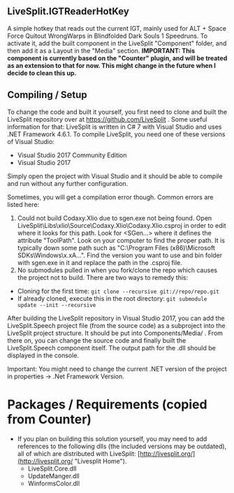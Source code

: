 ## LiveSplit.IGTReaderHotKey
A simple hotkey that reads out the current IGT, mainly used for ALT + Space Force Quitout WrongWarps in Blindfolded Dark Souls 1 Speedruns.
To activate it, add the built component in the LiveSplit "Component" folder, and then add it as a Layout in the "Media" section.
**IMPORTANT: This component is currently based on the "Counter" plugin, and will be treated as an extension to that for now. This might change in the future when I decide to clean this up.**

## Compiling / Setup
To change the code and built it yourself, you first need to clone and built the LiveSplit repository over at https://github.com/LiveSplit .
Some useful information for that:
LiveSplit is written in C# 7 with Visual Studio and uses .NET Framework 4.6.1. To compile LiveSplit, you need one of these versions of Visual Studio:
 - Visual Studio 2017 Community Edition
 - Visual Studio 2017

Simply open the project with Visual Studio and it should be able to compile and run without any further configuration.

Sometimes, you will get a compilation error though. Common errors are listed here:
1. Could not build Codaxy.Xlio due to sgen.exe not being found. Open LiveSplit\\Libs\\xlio\\Source\\Codaxy.Xlio\\Codaxy.Xlio.csproj in order to edit where it looks for this path. Look for <SGen...> where it defines the attribute "ToolPath". Look on your computer to find the proper path. It is typically down some path such as "C:\\Program Files (x86)\\Microsoft SDKs\\Windows\\x.xA...". Find the version you want to use and bin folder with sgen.exe in it and replace the path in the .csproj file.
2. No submodules pulled in when you fork/clone the repo which causes the project not to build. There are two ways to remedy this:
 - Cloning for the first time: `git clone --recursive git://repo/repo.git`
 - If already cloned, execute this in the root directory: `git submodule update --init --recursive`
 
 After building the LiveSplit repository in Visual Studio 2017, you can add the LiveSplit.Speech project file (from the source code) as a subproject into the LiveSplit project structure. It should be put into Components/Media/ . From there on, you can change the source code and finally built the LiveSplit.Speech component itself. The output path for the .dll should be displayed in the console.
 
 Important: You might need to change the current .NET version of the project in properties -> .Net Framework Version.

# Packages / Requirements (copied from Counter)

- If you plan on building this solution yourself, you may need to add references to the following dlls (the included versions may be outdated), all of which are distributed with LiveSplit: [http://livesplit.org/](http://livesplit.org/ "Livesplit Home").
	+ LiveSplit.Core.dll
	+ UpdateManger.dll
	+ WinformsColor.dll
 
 

